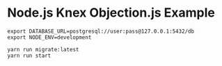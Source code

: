 # Node.js Knex Objection.js Example

```
export DATABASE_URL=postgresql://user:pass@127.0.0.1:5432/db
export NODE_ENV=development
```

```
yarn run migrate:latest
yarn run start
```